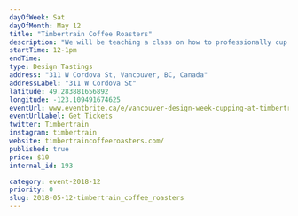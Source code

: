 ```yaml
---
dayOfWeek: Sat
dayOfMonth: May 12
title: "Timbertrain Coffee Roasters"
description: "We will be teaching a class on how to professionally cup coffees to identify tasting notes and flavours.<br> <br> In specialty coffee, impact can be a coffee that leaves an impression on you. Flavours that pop in new and interesting ways, or invoke a memory that you didn't realize you had. "
startTime: 12-1pm
endTime: 
type: Design Tastings
address: "311 W Cordova St, Vancouver, BC, Canada"
addressLabel: "311 W Cordova St"
latitude: 49.283881656892
longitude: -123.109491674625
eventUrl: www.eventbrite.ca/e/vancouver-design-week-cupping-at-timbertrain-tickets-45405460956
eventUrlLabel: Get Tickets
twitter: Timbertrain
instagram: timbertrain
website: timbertraincoffeeroasters.com/
published: true
price: $10
internal_id: 193

category: event-2018-12
priority: 0
slug: 2018-05-12-timbertrain_coffee_roasters
---
```

